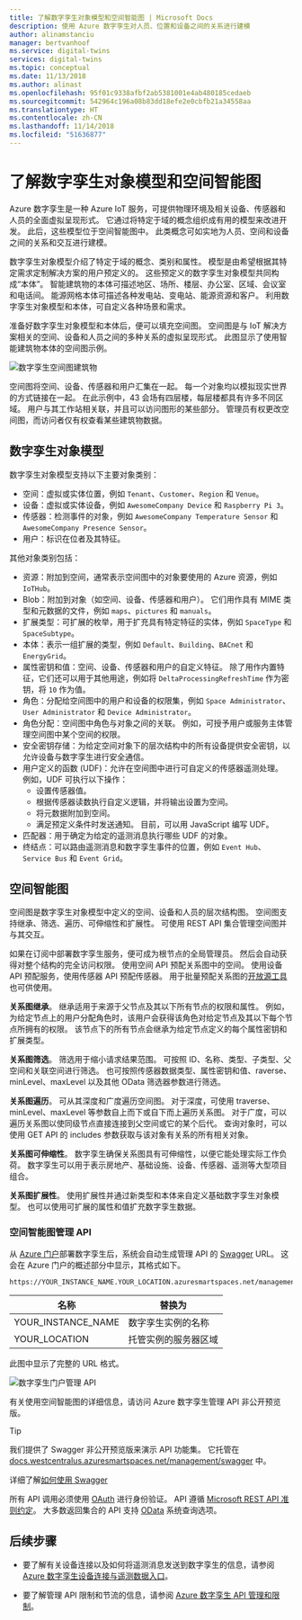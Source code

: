 ```yaml
---
title: 了解数字孪生对象模型和空间智能图 | Microsoft Docs
description: 使用 Azure 数字孪生对人员、位置和设备之间的关系进行建模
author: alinamstanciu
manager: bertvanhoof
ms.service: digital-twins
services: digital-twins
ms.topic: conceptual
ms.date: 11/13/2018
ms.author: alinast
ms.openlocfilehash: 95f01c9338afbf2ab5381001e4ab480185cedaeb
ms.sourcegitcommit: 542964c196a08b83dd18efe2e0cbfb21a34558aa
ms.translationtype: HT
ms.contentlocale: zh-CN
ms.lasthandoff: 11/14/2018
ms.locfileid: "51636877"
---
```

# <a name="understand-digital-twins-object-models-and-spatial-intelligence-graph"></a>了解数字孪生对象模型和空间智能图

Azure 数字孪生是一种 Azure IoT 服务，可提供物理环境及相关设备、传感器和人员的全面虚拟呈现形式。 它通过将特定于域的概念组织成有用的模型来改进开发。 此后，这些模型位于空间智能图中。 此类概念可如实地为人员、空间和设备之间的关系和交互进行建模。

数字孪生对象模型介绍了特定于域的概念、类别和属性。 模型是由希望根据其特定需求定制解决方案的用户预定义的。 这些预定义的数字孪生对象模型共同构成“本体”。 智能建筑物的本体可描述地区、场所、楼层、办公室、区域、会议室和电话间。 能源网格本体可描述各种发电站、变电站、能源资源和客户。 利用数字孪生对象模型和本体，可自定义各种场景和需求。

准备好数字孪生对象模型和本体后，便可以填充空间图。 空间图是与 IoT 解决方案相关的空间、设备和人员之间的多种关系的虚拟呈现形式。 此图显示了使用智能建筑物本体的空间图示例。

![数字孪生空间图建筑物][1]

<a id="model"></a>

空间图将空间、设备、传感器和用户汇集在一起。 每一个对象均以模拟现实世界的方式链接在一起。 在此示例中，43 会场有四层楼，每层楼都具有许多不同区域。 用户与其工作站相关联，并且可以访问图形的某些部分。 管理员有权更改空间图，而访问者仅有权查看某些建筑物数据。

## <a name="digital-twins-object-models"></a>数字孪生对象模型

数字孪生对象模型支持以下主要对象类别：

- 空间：虚拟或实体位置，例如 `Tenant`、`Customer`、`Region` 和 `Venue`。
- 设备：虚拟或实体设备，例如 `AwesomeCompany Device` 和 `Raspberry Pi 3`。
- 传感器：检测事件的对象，例如 `AwesomeCompany Temperature Sensor` 和 `AwesomeCompany Presence Sensor`。
- 用户：标识在位者及其特征。

其他对象类别包括：

- 资源：附加到空间，通常表示空间图中的对象要使用的 Azure 资源，例如 `IoTHub`。
- Blob：附加到对象（如空间、设备、传感器和用户）。 它们用作具有 MIME 类型和元数据的文件，例如 `maps`、`pictures` 和 `manuals`。
- 扩展类型：可扩展的枚举，用于扩充具有特定特征的实体，例如 `SpaceType` 和 `SpaceSubtype`。
- 本体：表示一组扩展的类型，例如 `Default`、`Building`、`BACnet` 和 `EnergyGrid`。
- 属性密钥和值：空间、设备、传感器和用户的自定义特征。 除了用作内置特征，它们还可以用于其他用途，例如将 `DeltaProcessingRefreshTime` 作为密钥，将 `10` 作为值。
- 角色：分配给空间图中的用户和设备的权限集，例如 `Space Administrator`、`User Administrator` 和 `Device Administrator`。
- 角色分配：空间图中角色与对象之间的关联。 例如，可授予用户或服务主体管理空间图中某个空间的权限。
- 安全密钥存储：为给定空间对象下的层次结构中的所有设备提供安全密钥，以允许设备与数字孪生进行安全通信。
- 用户定义的函数 (UDF)：允许在空间图中进行可自定义的传感器遥测处理。 例如，UDF 可执行以下操作： 
    - 设置传感器值。 
    - 根据传感器读数执行自定义逻辑，并将输出设置为空间。 
    - 将元数据附加到空间。 
    - 满足预定义条件时发送通知。 目前，可以用 JavaScript 编写 UDF。
- 匹配器：用于确定为给定的遥测消息执行哪些 UDF 的对象。
- 终结点：可以路由遥测消息和数字孪生事件的位置，例如 `Event Hub`、`Service Bus` 和 `Event Grid`。

<a id="graph"></a>

## <a name="spatial-intelligence-graph"></a>空间智能图

空间图是数字孪生对象模型中定义的空间、设备和人员的层次结构图。 空间图支持继承、筛选、遍历、可伸缩性和扩展性。 可使用 REST API 集合管理空间图并与其交互。

如果在订阅中部署数字孪生服务，便可成为根节点的全局管理员。 然后会自动获得对整个结构的完全访问权限。 使用空间 API 预配关系图中的空间。 使用设备 API 预配服务，使用传感器 API 预配传感器。 用于批量预配关系图的[开放源工具](https://github.com/Azure-Samples/digital-twins-samples-csharp)也可供使用。

**关系图继承**。 继承适用于来源于父节点及其以下所有节点的权限和属性。 例如，为给定节点上的用户分配角色时，该用户会获得该角色对给定节点及其以下每个节点所拥有的权限。 该节点下的所有节点会继承为给定节点定义的每个属性密钥和扩展类型。

**关系图筛选**。 筛选用于缩小请求结果范围。 可按照 ID、名称、类型、子类型、父空间和关联空间进行筛选。 也可按照传感器数据类型、属性密钥和值、raverse、minLevel、maxLevel 以及其他 OData 筛选器参数进行筛选。

**关系图遍历**。 可从其深度和广度遍历空间图。 对于深度，可使用 traverse、minLevel、maxLevel 等参数自上而下或自下而上遍历关系图。 对于广度，可以遍历关系图以使同级节点直接连接到父空间或它的某个后代。 查询对象时，可以使用 GET API 的 includes 参数获取与该对象有关系的所有相关对象。

**关系图可伸缩性**。 数字孪生确保关系图具有可伸缩性，以便它能处理实际工作负荷。 数字孪生可以用于表示房地产、基础设施、设备、传感器、遥测等大型项目组合。

**关系图扩展性**。 使用扩展性并通过新类型和本体来自定义基础数字孪生对象模型。 也可以使用可扩展的属性和值扩充数字孪生数据。

### <a name="spatial-intelligence-graph-management-apis"></a>空间智能图管理 API

从 [Azure 门户](https://portal.azure.com)部署数字孪生后，系统会自动生成管理 API 的 [Swagger](https://swagger.io/tools/swagger-ui/) URL。 这会在 Azure 门户的概述部分中显示，其格式如下。

```plaintext
https://YOUR_INSTANCE_NAME.YOUR_LOCATION.azuresmartspaces.net/management/swagger
```

| 名称 | 替换为 |
| --- | --- |
| YOUR_INSTANCE_NAME | 数字孪生实例的名称 |
| YOUR_LOCATION | 托管实例的服务器区域 |

 此图中显示了完整的 URL 格式。

![数字孪生门户管理 API][2]

有关使用空间智能图的详细信息，请访问 Azure 数字孪生管理 API 非公开预览版。

> [!TIP]
> 我们提供了 Swagger 非公开预览版来演示 API 功能集。
> 它托管在 [ docs.westcentralus.azuresmartspaces.net/management/swagger](https://docs.westcentralus.azuresmartspaces.net/management/swagger) 中。

详细了解[如何使用 Swagger](how-to-use-swagger.md)

所有 API 调用必须使用 [OAuth](https://docs.microsoft.com/azure/active-directory/develop/v1-protocols-oauth-code) 进行身份验证。 API 遵循 [Microsoft REST API 准则约定](https://github.com/Microsoft/api-guidelines/blob/master/Guidelines.md)。 大多数返回集合的 API 支持 [OData](http://www.odata.org/getting-started/basic-tutorial/#queryData) 系统查询选项。

## <a name="next-steps"></a>后续步骤

* 要了解有关设备连接以及如何将遥测消息发送到数字孪生的信息，请参阅 [Azure 数字孪生设备连接与遥测数据入口](concepts-device-ingress.md)。

* 要了解管理 API 限制和节流的信息，请参阅 [Azure 数字孪生 API 管理和限制](concepts-service-limits.md)。

<!-- Images -->
[1]: media/concepts/digital-twins-spatial-graph-building.png
[2]: media/concepts/digital-twins-spatial-graph-management-api-url.png
